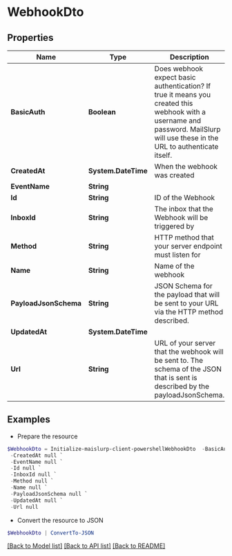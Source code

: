# WebhookDto
## Properties

Name | Type | Description | Notes
------------ | ------------- | ------------- | -------------
**BasicAuth** | **Boolean** | Does webhook expect basic authentication? If true it means you created this webhook with a username and password. MailSlurp will use these in the URL to authenticate itself. | [optional] 
**CreatedAt** | **System.DateTime** | When the webhook was created | [optional] 
**EventName** | **String** |  | [optional] 
**Id** | **String** | ID of the Webhook | [optional] 
**InboxId** | **String** | The inbox that the Webhook will be triggered by | [optional] 
**Method** | **String** | HTTP method that your server endpoint must listen for | [optional] 
**Name** | **String** | Name of the webhook | [optional] 
**PayloadJsonSchema** | **String** | JSON Schema for the payload that will be sent to your URL via the HTTP method described. | [optional] 
**UpdatedAt** | **System.DateTime** |  | 
**Url** | **String** | URL of your server that the webhook will be sent to. The schema of the JSON that is sent is described by the payloadJsonSchema. | [optional] 

## Examples

- Prepare the resource
```powershell
$WebhookDto = Initialize-maislurp-client-powershellWebhookDto  -BasicAuth null `
 -CreatedAt null `
 -EventName null `
 -Id null `
 -InboxId null `
 -Method null `
 -Name null `
 -PayloadJsonSchema null `
 -UpdatedAt null `
 -Url null
```

- Convert the resource to JSON
```powershell
$WebhookDto | ConvertTo-JSON
```

[[Back to Model list]](../README#documentation-for-models) [[Back to API list]](../README#documentation-for-api-endpoints) [[Back to README]](../README)

